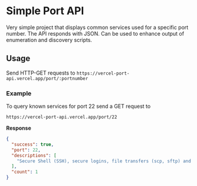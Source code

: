 # Simple Port API

Very simple project that displays common services used for a specific port number. The API responds with JSON.
Can be used to enhance output of enumeration and discovery scripts.

## Usage
Send HTTP-GET requests to `https://vercel-port-api.vercel.app/port/:portnumber`

### Example
To query known services for port 22 send a GET request to
```
https://vercel-port-api.vercel.app/port/22
```

**Response**
```json
{
  "success": true,
  "port": 22,
  "descriptions": [
    "Secure Shell (SSH), secure logins, file transfers (scp, sftp) and port forwarding"
  ],
  "count": 1
}
```
